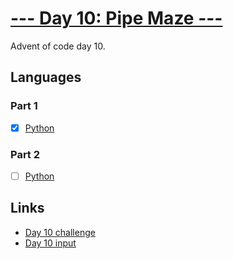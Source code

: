 # [--- Day 10: Pipe Maze ---](https://adventofcode.com/2023/day/10)

Advent of code day 10.

## Languages

### Part 1

- [x] [Python](day-010-part1.py)

### Part 2

- [ ] [Python](day-010-part2.py)

## Links

- [Day 10 challenge](https://adventofcode.com/2023/day/10)
- [Day 10 input](https://adventofcode.com/2023/day/10/input)
